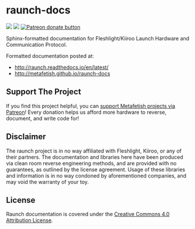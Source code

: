 # raunch-docs

[![](https://api.travis-ci.org/metafetish/raunch-docs.svg?branch=master)](https://travis-ci.org/metafetish/raunch-docs) [![](https://readthedocs.org/projects/raunch/badge/?version=latest)](http://libraunch.readthedocs.io) [![Patreon donate button](https://img.shields.io/badge/patreon-donate-yellow.svg)](https://www.patreon.com/qdot)

Sphinx-formatted documentation for Fleshlight/Kiiroo Launch Hardware and Communication Protocol.

Formatted documentation posted at:

- http://raunch.readthedocs.io/en/latest/
- http://metafetish.github.io/raunch-docs

## Support The Project

If you find this project helpful, you
can
[support Metafetish projects via Patreon](http://patreon.com/qdot)!
Every donation helps us afford more hardware to reverse, document, and
write code for!

## Disclaimer

The raunch project is in no way affiliated with Fleshlight, Kiiroo, or
any of their partners. The documentation and libraries here have been
produced via clean room reverse engineering methods, and are provided
with no guarantees, as outlined by the license agreement. Usage of
these libraries and information is in no way condoned by
aforementioned companies, and may void the warranty of your toy.

## License

Raunch documentation is covered under
the
[Creative Commons 4.0 Attribution License](https://creativecommons.org/licenses/by/4.0/).
